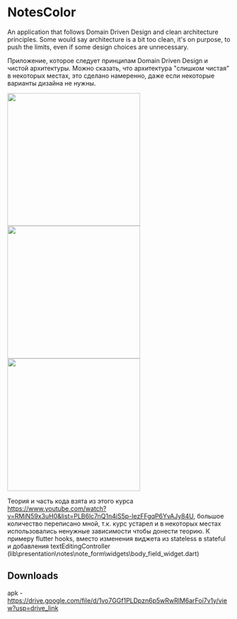 # NotesColor

An application that follows Domain Driven Design and clean architecture principles. Some would say architecture is a bit too clean, it's on purpose, to push the limits, even if some design choices are unnecessary.

Приложение, которое следует принципам Domain Driven Design и чистой архитектуры. Можно сказать, что архитектура "слишком чистая" в некоторых местах, это сделано намеренно, даже если некоторые варианты дизайна не нужны.

<img src="https://github.com/Numka/DDD_app/assets/26344390/35d8a6c1-1fe0-4aae-829b-2efd06b1f128" width="300">
<img src="https://github.com/Numka/DDD_app/assets/26344390/35b61ec5-8981-48d5-944c-87a5e0e933af" width="300">
<img src="https://github.com/Numka/DDD_app/assets/26344390/9b6027ad-bf33-4bac-a340-14649244f073" width="300">

Теория и часть кода взята из этого курса https://www.youtube.com/watch?v=RMiN59x3uH0&list=PLB6lc7nQ1n4iS5p-IezFFgqP6YvAJy84U, большое количество переписано мной, т.к. курс устарел и в некоторых местах использовались ненужные зависимости чтобы донести теорию. К примеру flutter hooks, вместо изменения виджета из stateless в stateful и добавления textEditingController (lib\presentation\notes\note_form\widgets\body_field_widget.dart)

## Downloads

apk - https://drive.google.com/file/d/1vo7GGf1PLDpzn6p5wRwRlM6arFoi7v1y/view?usp=drive_link
